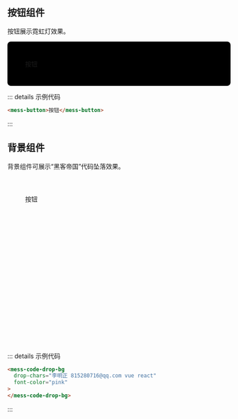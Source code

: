 ## 按钮组件

按钮展示霓虹灯效果。

<div style="padding: 40px;background:rgba(0,0,0,1);border-radius:8px;overflow:hidden;">
  <mess-button>按钮</mess-button>
</div>

::: details 示例代码

```html
<mess-button>按钮</mess-button>
```

:::

## 背景组件

背景组件可展示“黑客帝国”代码坠落效果。

<div style="padding: 40px;height:300px;position:relative;border-radius:8px;overflow:hidden;">
  <mess-code-drop-bg drop-chars="李明正 815280716@qq.com vue react" font-color="pink">按钮</mess-code-drop-bg>
</div>

::: details 示例代码

```html
<mess-code-drop-bg
  drop-chars="李明正 815280716@qq.com vue react"
  font-color="pink"
>
</mess-code-drop-bg>
```

:::
